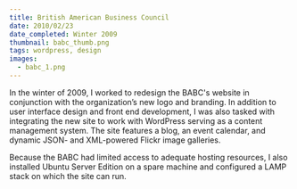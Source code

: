 ```yaml
---
title: British American Business Council
date: 2010/02/23
date_completed: Winter 2009
thumbnail: babc_thumb.png
tags: wordpress, design
images:
  - babc_1.png
---
```


In the winter of 2009, I worked to redesign the BABC's website in conjunction with the organization’s new logo and branding. In addition to user interface design and front end development, I was also tasked with integrating the new site to work with WordPress serving as a content management system. The site features a blog, an event calendar, and dynamic JSON- and XML-powered Flickr image galleries.

Because the BABC had limited access to adequate hosting resources, I also installed Ubuntu Server Edition on a spare machine and configured a LAMP stack on which the site can run.
